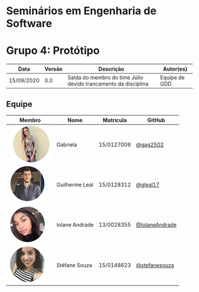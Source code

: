 # Seminários em Engenharia de Software

# Grupo 4: Protótipo 


Data | Versão | Descrição | Autor(es)
---- | ---- | ----| -----
15/09/2020 | 0.0 | Saída do membro do time Júlio devido trancamento da disciplina| Equipe de GDD


## Equipe

 Membro |Nome | Matrícula | GitHub
------- | ------- | --------- | -------
![gabriela](./img/membros/gabriela.jpeg) |  Gabriela  | 15/0127006   | [@gag2502](https://github.com/gag2502)
![guilherme](./img/membros/guilherme.jpeg) |  Guilherme Leal | 15/0128312| [@gleal17](https://github.com/gleal17)
![iolane](./img/membros/iolane.jpeg) | Iolane Andrade | 13/0028355 | [@IolaneAndrade](https://github.com/IolaneAndrade)
![stefane](./img/membros/stefane.jpeg) |  Stéfane Souza | 15/0148623 | [@stefanesouza](https://github.com/stefanesouza)




